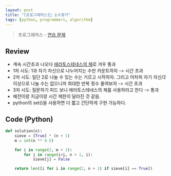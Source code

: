 ```yaml
---
layout: post
title: "[프로그래머스] 소수찾기"
tags: [python, programmers, algorithm]
---
```

> 프로그래머스 - [연습 문제](https://programmers.co.kr/learn/courses/30/lessons/12921)

## Review
* 계속 시간초과 나오다 [에라토스테네스의 체](https://ko.wikipedia.org/wiki/%EC%97%90%EB%9D%BC%ED%86%A0%EC%8A%A4%ED%85%8C%EB%84%A4%EC%8A%A4%EC%9D%98_%EC%B2%B4)로 겨우 통과
* 1차 시도: 1과 자기 자신으로 나누어지는 수만 카운트하자 -> 시간 초과
* 2차 시도: 일단 2로 나눌 수 있는 수는 거르고 시작하자. 그리고 어차피 자기 자신/2 이상으로 나눌 수는 없으니까 최대한 반복 횟수 줄여보자 -> 시간 초과
* 3차 시도: 질문하기 피드 보니 에라토스테네스의 체를 사용하라고 한다 -> 통과
* 예전이랑 지금이랑 시간 제한이 달라진 것 같음.
* python의 set()을 사용하면 더 짧고 간단하게 구현 가능하다.

## Code (Python)
```python
def solution(n):
    sieve = [True] * (n + 1)
    m = int(n ** 0.5)

    for i in range(2, m + 1):
        for j in range(i+i, n + 1, i):
            sieve[j] = False

    return len([i for i in range(2, n + 1) if sieve[i] == True])
```